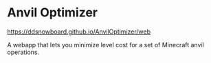 Anvil Optimizer 
=======
https://ddsnowboard.github.io/AnvilOptimizer/web

A webapp that lets you minimize level cost for a set of Minecraft anvil operations.
